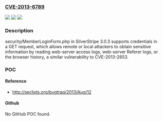 ### [CVE-2013-6789](https://cve.mitre.org/cgi-bin/cvename.cgi?name=CVE-2013-6789)
![](https://img.shields.io/static/v1?label=Product&message=n%2Fa&color=blue)
![](https://img.shields.io/static/v1?label=Version&message=n%2Fa&color=blue)
![](https://img.shields.io/static/v1?label=Vulnerability&message=n%2Fa&color=brighgreen)

### Description

security/MemberLoginForm.php in SilverStripe 3.0.3 supports credentials in a GET request, which allows remote or local attackers to obtain sensitive information by reading web-server access logs, web-server Referer logs, or the browser history, a similar vulnerability to CVE-2013-2653.

### POC

#### Reference
- http://seclists.org/bugtraq/2013/Aug/12

#### Github
No GitHub POC found.

